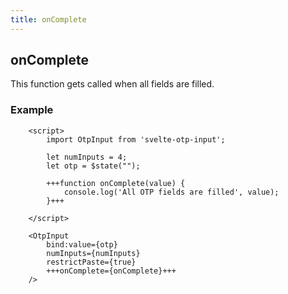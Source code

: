 ```yaml
---
title: onComplete
---
```


## onComplete
This function gets called when all fields are filled.

### Example
```svelte
    <script>
        import OtpInput from 'svelte-otp-input';
    
        let numInputs = 4;
        let otp = $state("");
    
        +++function onComplete(value) {
            console.log('All OTP fields are filled', value);
        }+++
    
    </script>
    
    <OtpInput
        bind:value={otp}
        numInputs={numInputs}
        restrictPaste={true}
        +++onComplete={onComplete}+++
    />
```